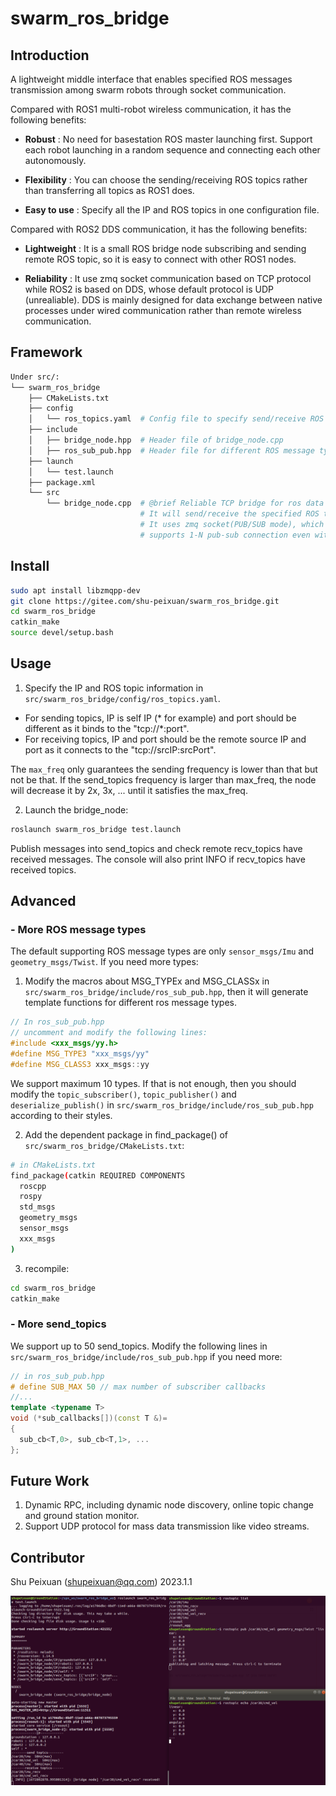 # swarm_ros_bridge

## Introduction

A lightweight middle interface that enables specified ROS messages transmission among swarm robots through socket communication.

Compared with ROS1 multi-robot wireless communication, it has the following benefits:

-  **Robust** : No need for basestation ROS master launching first. Support each robot launching in a random sequence and connecting each other autonomously.

-  **Flexibility** :  You can choose the sending/receiving ROS topics rather than transferring all topics as ROS1 does.

-  **Easy to use** :  Specify all the IP and ROS topics in one configuration file.

Compared with ROS2 DDS communication, it has the following benefits:

-  **Lightweight** : It is a small ROS bridge node subscribing and sending remote ROS topic, so it is easy to connect with other ROS1 nodes.

-  **Reliability** : It use zmq socket communication based on TCP protocol while ROS2 is based on DDS, whose default protocol is UDP (unrealiable). DDS is mainly designed for data exchange between native processes under wired communication rather than remote wireless communication.


## Framework

```bash
Under src/:
└── swarm_ros_bridge
    ├── CMakeLists.txt
    ├── config
    │   └── ros_topics.yaml  # Config file to specify send/receive ROS topics
    ├── include
    │   ├── bridge_node.hpp  # Header file of bridge_node.cpp
    │   ├── ros_sub_pub.hpp  # Header file for different ROS message type.
    ├── launch
    │   └── test.launch
    ├── package.xml
    └── src
        └── bridge_node.cpp  # @brief Reliable TCP bridge for ros data transfer in unstable network.
                             # It will send/receive the specified ROS topics in ../config/ros_topics.yaml
                             # It uses zmq socket(PUB/SUB mode), which reconnects others autonomously and
                             # supports 1-N pub-sub connection even with TCP protocol.
```


## Install

```bash
sudo apt install libzmqpp-dev
git clone https://gitee.com/shu-peixuan/swarm_ros_bridge.git
cd swarm_ros_bridge
catkin_make
source devel/setup.bash
```


## Usage

1. Specify the IP and ROS topic information in `src/swarm_ros_bridge/config/ros_topics.yaml`. 

- For sending topics, IP is self IP (* for example) and port should be different as it binds to the "tcp://*:port". 
- For receiving topics, IP and port should be the remote source IP and port as it connects to the "tcp://srcIP:srcPort".

The `max_freq` only guarantees the sending frequency is lower than that but not be that. If the send_topics frequency is larger than max_freq, the node will decrease it by 2x, 3x, ... until it satisfies the max_freq.

2. Launch the bridge_node:

```bash
roslaunch swarm_ros_bridge test.launch
```

Publish messages into send_topics and check remote recv_topics have received messages. The console will also print INFO if recv_topics have received topics.


## Advanced

### - More ROS message types

The default supporting ROS message types are only `sensor_msgs/Imu` and `geometry_msgs/Twist`. If you need more types:

1. Modify the macros about MSG_TYPEx and MSG_CLASSx in `src/swarm_ros_bridge/include/ros_sub_pub.hpp`, then it will generate template functions for different ros message types.  

```cpp
// In ros_sub_pub.hpp
// uncomment and modify the following lines:
#include <xxx_msgs/yy.h>
#define MSG_TYPE3 "xxx_msgs/yy"
#define MSG_CLASS3 xxx_msgs::yy
```

We support maximum 10 types. If that is not enough, then you should modify the `topic_subscriber()`, `topic_publisher()` and `deserialize_publish()` in `src/swarm_ros_bridge/include/ros_sub_pub.hpp` according to their styles.

2. Add the dependent package in find_package() of `src/swarm_ros_bridge/CMakeLists.txt`:

```sh
# in CMakeLists.txt
find_package(catkin REQUIRED COMPONENTS
  roscpp
  rospy
  std_msgs
  geometry_msgs
  sensor_msgs
  xxx_msgs
)
``` 

3. recompile:

```bash
cd swarm_ros_bridge
catkin_make
```

### - More send_topics

We support up to 50 send_topics. Modify the following lines in `src/swarm_ros_bridge/include/ros_sub_pub.hpp` if you need more:

```cpp
// in ros_sub_pub.hpp
# define SUB_MAX 50 // max number of subscriber callbacks
//...
template <typename T>
void (*sub_callbacks[])(const T &)=
{
  sub_cb<T,0>, sub_cb<T,1>, ...
};

```


## Future Work

1.  Dynamic RPC, including dynamic node discovery, online topic change and ground station monitor.
2.  Support UDP protocol for mass data transmission like video streams. 


## Contributor

Shu Peixuan (shupeixuan@qq.com) 2023.1.1

![img1](pictures/img1.png)

